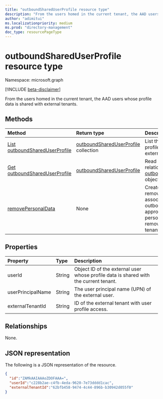 ```yaml
---
title: "outboundSharedUserProfile resource type"
description: "From the users homed in the current tenant, the AAD users whose profile data is shared with external tenants."
author: "adimitui"
ms.localizationpriority: medium
ms.prod: "directory-management"
doc_type: resourcePageType
---
```


# outboundSharedUserProfile resource type

Namespace: microsoft.graph

[!INCLUDE [beta-disclaimer](../../includes/beta-disclaimer.md)]

From the users homed in the current tenant, the AAD users whose profile data is shared with external tenants.

## Methods
|Method|Return type|Description|
|:---|:---|:---|
|[List outboundSharedUserProfile](../api/outboundSharedUserProfile-list.md)|[outboundSharedUserProfile](../resources/outboundSharedUserProfile.md) collection|List the AAD users whose profile data is shared with external tenants.|
|[Get outboundSharedUserProfile](../api/outboundSharedUserProfile-get.md)|[outboundSharedUserProfile](../resources/outboundSharedUserProfile.md)|Read the properties and relationships of a [outboundSharedUserProfile](../resources/outboundSharedUserProfile.md) object.|
|[removePersonalData](../api/outboundSharedUserProfile-remove.md)|None|Creates a request to remove all personal data associated with an outbound shared user. If approved, the user's personal data will be removed from external tenants.|


## Properties
|Property|Type|Description|
|:---|:---|:---|
| userId | String | Object ID of the external user whose profile data is shared with the current tenant. |
| userPrincipalName | String | The user principal name (UPN) of the external user. |
| externalTenantId | String | ID of the external tenant with user profile access. |

## Relationships
None.

## JSON representation
The following is a JSON representation of the resource.
<!-- {
  "blockType": "resource",
  "keyProperty": "id",
  "@odata.type": "microsoft.graph.tenantRelationshipRoot",
  "openType": false
}
-->
``` json
{
  "id":"ZAMkAAIAAAoZDOFAAA=",
  "userId":"c228b2ae-c4fb-4eda-9620-7e73dddd1cac",
  "externalTenantId":"62bfb458-9474-4c44-896b-b30942d055f0"
}
```

